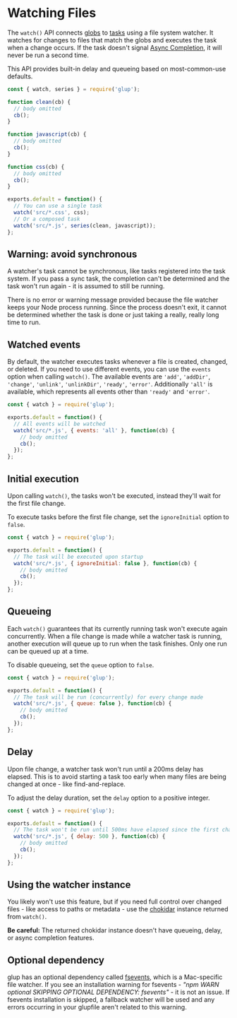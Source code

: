 <!-- front-matter
id: watching-files
title: Watching Files
hide_title: true
sidebar_label: Watching Files
-->

# Watching Files

The `watch()` API connects [globs][globs-docs] to [tasks][creating-tasks-docs] using a file system watcher. It watches for changes to files that match the globs and executes the task when a change occurs. If the task doesn't signal [Async Completion][async-completion-doc], it will never be run a second time.

This API provides built-in delay and queueing based on most-common-use defaults.

```js
const { watch, series } = require('glup');

function clean(cb) {
  // body omitted
  cb();
}

function javascript(cb) {
  // body omitted
  cb();
}

function css(cb) {
  // body omitted
  cb();
}

exports.default = function() {
  // You can use a single task
  watch('src/*.css', css);
  // Or a composed task
  watch('src/*.js', series(clean, javascript));
};
```

## Warning: avoid synchronous

A watcher's task cannot be synchronous, like tasks registered into the task system. If you pass a sync task, the completion can't be determined and the task won't run again - it is assumed to still be running.

There is no error or warning message provided because the file watcher keeps your Node process running. Since the process doesn't exit, it cannot be determined whether the task is done or just taking a really, really long time to run.

## Watched events

By default, the watcher executes tasks whenever a file is created, changed, or deleted.
If you need to use different events, you can use the `events` option when calling `watch()`. The available events are `'add'`, `'addDir'`, `'change'`, `'unlink'`, `'unlinkDir'`, `'ready'`, `'error'`. Additionally `'all'` is available, which represents all events other than `'ready'` and `'error'`.

```js
const { watch } = require('glup');

exports.default = function() {
  // All events will be watched
  watch('src/*.js', { events: 'all' }, function(cb) {
    // body omitted
    cb();
  });
};
```

## Initial execution

Upon calling `watch()`, the tasks won't be executed, instead they'll wait for the first file change.

To execute tasks before the first file change, set the `ignoreInitial` option to `false`.

```js
const { watch } = require('glup');

exports.default = function() {
  // The task will be executed upon startup
  watch('src/*.js', { ignoreInitial: false }, function(cb) {
    // body omitted
    cb();
  });
};
```

## Queueing

Each `watch()` guarantees that its currently running task won't execute again concurrently. When a file change is made while a watcher task is running, another execution will queue up to run when the task finishes. Only one run can be queued up at a time.

To disable queueing, set the `queue` option to `false`.

```js
const { watch } = require('glup');

exports.default = function() {
  // The task will be run (concurrently) for every change made
  watch('src/*.js', { queue: false }, function(cb) {
    // body omitted
    cb();
  });
};
```

## Delay

Upon file change, a watcher task won't run until a 200ms delay has elapsed. This is to avoid starting a task too early when many files are being changed at once - like find-and-replace.

To adjust the delay duration, set the `delay` option to a positive integer.

```js
const { watch } = require('glup');

exports.default = function() {
  // The task won't be run until 500ms have elapsed since the first change
  watch('src/*.js', { delay: 500 }, function(cb) {
    // body omitted
    cb();
  });
};
```

## Using the watcher instance

You likely won't use this feature, but if you need full control over changed files - like access to paths or metadata - use the [chokidar][chokidar-module-package] instance returned from `watch()`.

__Be careful:__ The returned chokidar instance doesn't have queueing, delay, or async completion features.

## Optional dependency

glup has an optional dependency called [fsevents][fsevents-package], which is a Mac-specific file watcher. If you see an installation warning for fsevents - _"npm WARN optional SKIPPING OPTIONAL DEPENDENCY: fsevents"_ - it is not an issue.
If fsevents installation is skipped, a fallback watcher will be used and any errors occurring in your glupfile aren't related to this warning.

[globs-docs]: ../getting-started/6-explaining-globs.md
[creating-tasks-docs]: ../getting-started/3-creating-tasks.md
[async-completion-doc]: ../getting-started/4-async-completion.md
[chokidar-module-package]: https://www.npmjs.com/package/chokidar
[fsevents-package]: https://www.npmjs.com/package/fsevents
